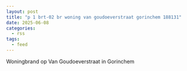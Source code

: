 ```yaml
---
layout: post
title: "p 1 brt-02 br woning van goudoeverstraat gorinchem 188131"
date: 2025-06-08
categories: 
  - rss
tags: 
  - feed
---
```


Woningbrand op Van Goudoeverstraat in Gorinchem
